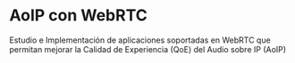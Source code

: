 # AoIP con WebRTC
Estudio e Implementación de aplicaciones soportadas en WebRTC que permitan mejorar la Calidad de Experiencia (QoE) del Audio sobre IP (AoIP)
